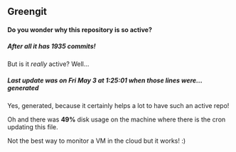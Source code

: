 ## Greengit

#### Do you wonder why this repository is so active?

##### After all it has 1935 commits!

But is it *really* active? Well...

##### Last update was on Fri May 3 at 1:25:01 when those lines were... generated

Yes, generated, because it certainly helps a lot to have such an active repo!

Oh and there was **49%** disk usage on the machine
where there is the cron updating this file.

Not the best way to monitor a VM in the cloud but it works! :)
